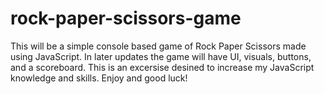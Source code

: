 # rock-paper-scissors-game
This will be a simple console based game of Rock Paper Scissors made using JavaScript. In later updates the game will have UI, visuals, buttons, and a scoreboard. This is an excersise desined to increase my JavaScript knowledge and skills.
Enjoy and good luck!